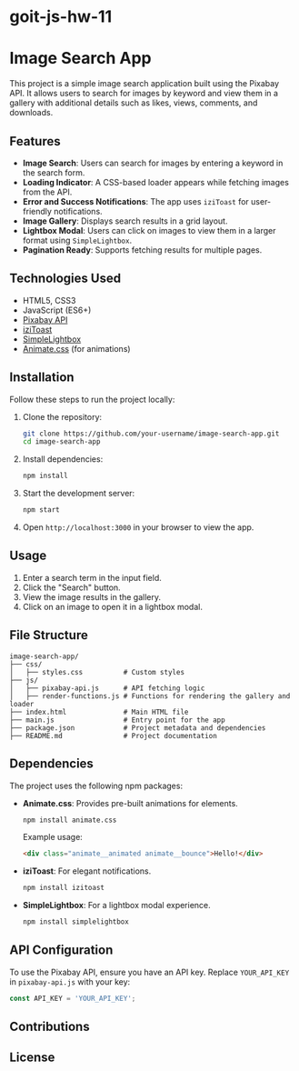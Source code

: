 # goit-js-hw-11

# Image Search App

This project is a simple image search application built using the Pixabay API.
It allows users to search for images by keyword and view them in a gallery with
additional details such as likes, views, comments, and downloads.

## Features

- **Image Search**: Users can search for images by entering a keyword in the
  search form.
- **Loading Indicator**: A CSS-based loader appears while fetching images from
  the API.
- **Error and Success Notifications**: The app uses `iziToast` for user-friendly
  notifications.
- **Image Gallery**: Displays search results in a grid layout.
- **Lightbox Modal**: Users can click on images to view them in a larger format
  using `SimpleLightbox`.
- **Pagination Ready**: Supports fetching results for multiple pages.

## Technologies Used

- HTML5, CSS3
- JavaScript (ES6+)
- [Pixabay API](https://pixabay.com/api/docs/)
- [iziToast](https://izitoast.marcelodolce.com/)
- [SimpleLightbox](https://simplelightbox.com/)
- [Animate.css](https://animate.style/) (for animations)

## Installation

Follow these steps to run the project locally:

1. Clone the repository:

   ```bash
   git clone https://github.com/your-username/image-search-app.git
   cd image-search-app
   ```

2. Install dependencies:

   ```bash
   npm install
   ```

3. Start the development server:

   ```bash
   npm start
   ```

4. Open `http://localhost:3000` in your browser to view the app.

## Usage

1. Enter a search term in the input field.
2. Click the "Search" button.
3. View the image results in the gallery.
4. Click on an image to open it in a lightbox modal.

## File Structure

```plaintext
image-search-app/
├── css/
│   ├── styles.css          # Custom styles
├── js/
│   ├── pixabay-api.js      # API fetching logic
│   ├── render-functions.js # Functions for rendering the gallery and loader
├── index.html              # Main HTML file
├── main.js                 # Entry point for the app
├── package.json            # Project metadata and dependencies
├── README.md               # Project documentation
```

## Dependencies

The project uses the following npm packages:

- **Animate.css**: Provides pre-built animations for elements.

  ```bash
  npm install animate.css
  ```

  Example usage:

  ```html
  <div class="animate__animated animate__bounce">Hello!</div>
  ```

- **iziToast**: For elegant notifications.

  ```bash
  npm install izitoast
  ```

- **SimpleLightbox**: For a lightbox modal experience.
  ```bash
  npm install simplelightbox
  ```

## API Configuration

To use the Pixabay API, ensure you have an API key. Replace `YOUR_API_KEY` in
`pixabay-api.js` with your key:

```javascript
const API_KEY = 'YOUR_API_KEY';
```

## Contributions

## License
